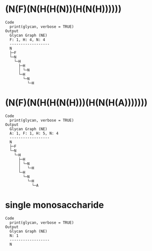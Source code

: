 # (N(F)(N(H(H(N))(H(N(H))))))

    Code
      print(glycan, verbose = TRUE)
    Output
      Glycan Graph (NE)
      F: 1, H: 4, N: 4
      ------------------
      N
      ├─F
      └─N
        └─H
          ├─H
          │ └─N
          └─H
            └─N
              └─H

# (N(F)(N(H(H(N(H)))(H(N(H(A)))))))

    Code
      print(glycan, verbose = TRUE)
    Output
      Glycan Graph (NE)
      A: 1, F: 1, H: 5, N: 4
      ------------------
      N
      ├─F
      └─N
        └─H
          ├─H
          │ └─N
          │   └─H
          └─H
            └─N
              └─H
                └─A

# single monosaccharide

    Code
      print(glycan, verbose = TRUE)
    Output
      Glycan Graph (NE)
      N: 1
      ------------------
      N

